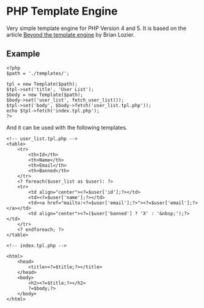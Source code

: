 PHP Template Engine
==

Very simple template engine for PHP Version 4 and 5. It is based on the article [Beyond the template engine](http://articles.sitepoint.com/article/beyond-template-engine) by Brian Lozier.

Example
--

    <?php  
    $path = './templates/';  
 
    tpl = new Template($path);  
    $tpl->set('title', 'User List');  
    $body = new Template($path);  
    $body->set('user_list', fetch_user_list());  
    $tpl->set('body', $body->fetch('user_list.tpl.php'));  
    echo $tpl->fetch('index.tpl.php');
    ?>

And it can be used with the following templates.

    <!-- user_list.tpl.php -->
    <table>  
        <tr>  
            <th>Id</th>  
            <th>Name</th>  
            <th>Email</th>  
            <th>Banned</th>  
        </tr>  
        <? foreach($user_list as $user): ?>  
        <tr>  
            <td align="center"><?=$user['id'];?></td>  
            <td><?=$user['name'];?></td>  
            <td><a href="mailto:<?=$user['email'];?>"><?=$user['email'];?></a></td>  
            <td align="center"><?=($user['banned'] ? 'X' : '&nbsp;');?></td>  
        </tr>  
        <? endforeach; ?>  
    </table>

    <!-- index.tpl.php -->

    <html>  
        <head>  
            <title><?=$title;?></title>  
        </head>  
        <body>  
            <h2><?=$title;?></h2>  
            ?=$body;?>  
        </body>  
    </html>   